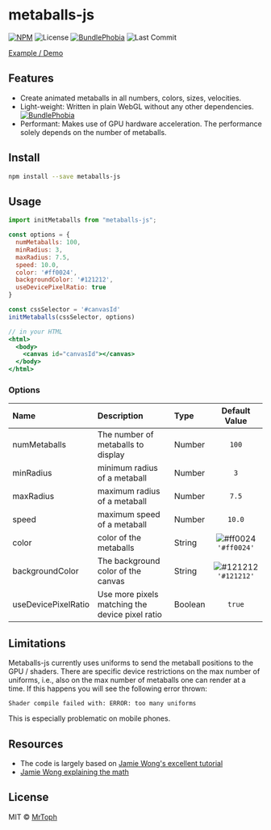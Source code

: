 # metaballs-js

[![NPM](https://img.shields.io/npm/v/metaballs-js.svg)](https://www.npmjs.com/package/metaballs-js)
![License](https://img.shields.io/npm/l/metaballs-js.svg)
[![BundlePhobia](https://img.shields.io/bundlephobia/min/metaballs-js.svg)](https://bundlephobia.com/result?p=metaballs-js)
![Last Commit](https://img.shields.io/github/last-commit/MrToph/metaballs-js.svg)

[Example / Demo](https://mrtoph.github.io/metaballs-js)

## Features

- Create animated metaballs in all numbers, colors, sizes, velocities.
- Light-weight: Written in plain WebGL without any other dependencies. [![BundlePhobia](https://img.shields.io/bundlephobia/min/metaballs-js.svg)](https://bundlephobia.com/result?p=metaballs-js)
- Performant: Makes use of GPU hardware acceleration. The performance solely depends on the number of metaballs.

## Install

```bash
npm install --save metaballs-js
```

## Usage

```jsx
import initMetaballs from "metaballs-js";

const options = {
  numMetaballs: 100,
  minRadius: 3,
  maxRadius: 7.5,
  speed: 10.0,
  color: '#ff0024',
  backgroundColor: '#121212',
  useDevicePixelRatio: true
}

const cssSelector = '#canvasId'
initMetaballs(cssSelector, options)

// in your HTML
<html>
  <body>
    <canvas id="canvasId"></canvas>
  </body>
</html>
```

### Options

| Name                | Description                                     | Type    |                            Default Value                             |
| :------------------ | :---------------------------------------------- | :------ | :------------------------------------------------------------------: |
| numMetaballs        | The number of metaballs to display              | Number  |                                `100`                                 |
| minRadius           | minimum radius of a metaball                    | Number  |                                 `3`                                  |
| maxRadius           | maximum radius of a metaball                    | Number  |                                `7.5`                                 |
| speed               | maximum speed of a metaball                     | Number  |                                `10.0`                                |
| color               | color of the metaballs                          | String  | ![#ff0024](https://placehold.it/15/ff0024/000000?text=+) `'#ff0024'` |
| backgroundColor     | The background color of the canvas              | String  | ![#121212](https://placehold.it/15/121212/000000?text=+) `'#121212'` |
| useDevicePixelRatio | Use more pixels matching the device pixel ratio | Boolean |                                `true`                                |

## Limitations

Metaballs-js currently uses uniforms to send the metaball positions to the GPU / shaders.
There are specific device restrictions on the max number of uniforms, i.e., also on the max number of metaballs one can render at a time.
If this happens you will see the following error thrown:

```
Shader compile failed with: ERROR: too many uniforms
```

This is especially problematic on mobile phones.

## Resources

* The code is largely based on [Jamie Wong's excellent tutorial](http://jamie-wong.com/2016/07/06/metaballs-and-webgl/)
* [Jamie Wong explaining the math](http://jamie-wong.com/2014/08/19/metaballs-and-marching-squares/)

## License

MIT © [MrToph](https://github.com/MrToph)
